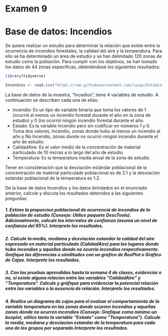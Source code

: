 Examen 9
================

# Base de datos: Incendios

Se quiere realizar un estudio para determinar la relación que existe
entre la ocurrencia de incendios forestales, la calidad del aire y la
temperatura. Para ello se ha determinado un área de estudio y se han
delimitado 120 zonas de estudio como la población. Para cumplir con los
objetivos, se han tomado los datos de 44 zonas especificas, obteniéndose
los siguientes resultados:

``` r
library(tidyverse)
```

``` r
Incendios <- read.csv("https://raw.githubusercontent.com/luiqs/Estadistica-Aplicada/main/PDB/Incendios.csv")
```

La base de datos de la muestra, “Incedios”, tiene 4 variables de
estudio. A continuación se describen cada una de ellas:

-   Incendio: Es un tipo de variable binaria que toma los valores de 1
    (ocurrió al menos un incendio forestal durante el año en la zona de
    estudio) y 0 (no ocurrió ningún incendio forestal durante el año.
-   Estado: Es la variable Incendio pero sin codificar en números 1 y 0.
    Toma dos valores, Incendio, zonas donde hubo al menos un incendio al
    año y No Incendio, zonas donde no ocurrió ningún incendio durante el
    año de estudio.
-   CalidadAire: Es el valor medio de la concentración de material
    particulado de 10 micras a lo largo del año de estudio.
-   Temperatura: Es la temperatura media anual de la zona de estudio.

Tener en consideración que la desviación estándar poblacional de la
concentración de material particulado poblacional es de 2.1 y la
desviación estándar poblacional de la temperatura es 1.2.

De la base de datos Incendios y los datos brindados en el enunciado
anterior, calcule y discuta los resultados obtenidos a las siguientes
preguntas:

##### 1. Estime la proporcion poblacional de ocurrencia de incendios de la población de estudio (Consejo: Utilice paquete DescTools). Adicionalmente, calcule los intervalos de confianza (asuma un nivel de confianza del 95%). **Interprete los resultados**.

##### 2. Calcule la media, mediana y desviación estandar la calidad del aire expresado en material particulado (CalidadAire) para los lugares donde hubo incendios y aquellos donde no ocurrio incendios respectivamente. Grafique las diferencias o similitudes con un grafico de BoxPlot o Grafico de Cajas. **Interprete los resultados**.

##### 3. Con las pruebas aprendidas hasta la semana 4 de clases, evidenciar o no, si existe alguna relacion entre las variables “CalidadAire” y “Temperatura”. Calcule y gráfique para evidenciar la potencial relación entre las variables o la ausencia de relación. **Interprete los resultados**.

##### 4. Realice un diagrama de cajas para el evaluar el comportamiento de la variable temperatura en las zonas donde ocurren incendios y aquellas zonas donde no ocurren incendios (Consejo: Grafique como minimo un boxplot, utilice tanto la variable “Estado” como “Temperatura”). Calcule la media, mediana y desviacion estandar de la temperatura para cada uno de los grupos por separado.**Interprete los resultados**.
